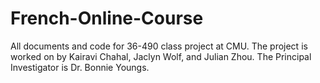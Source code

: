 French-Online-Course
====================

All documents and code for 36-490 class project at CMU. The project is worked on by Kairavi Chahal, Jaclyn Wolf, and Julian Zhou. The Principal Investigator is Dr. Bonnie Youngs.
